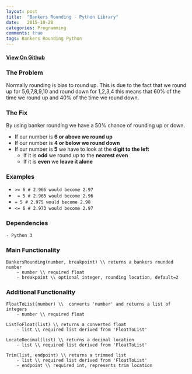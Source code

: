 ```yaml
---
layout: post
title:  "Bankers Rounding - Python Library"
date:   2015-10-28
categories: Programming
comments: true
tags: Bankers Rounding Python
---
```


#### [View On Github](https://github.com/chrisburgin95/Python-Bankers-Rounding)


### The Problem
Normally rounding is bias to round up. This is due to the fact that we
round up for 5,6,7,8,9,10 and round down for 1,2,3,4 this means that 60% of
the time we round up and 40% of the time we round down.

### The Fix
By using banker rounding we have a 50% chance of rounding up or down.
- If our number is **6 or above we round up**
- If our number is **4 or below we round down**
- If our number is **5** we have to look at the **digit to the left**
    - If it is **odd** we round up to the **nearest even**
    - If it is **even** we **leave it alone**

### Examples
- ```>= 6 # 2.966 would become 2.97```
- ``` = 5 # 2.965 would become 2.96```
- ``` = 5 # 2.975 would become 2.98 ```
- ``` <= 6 # 2.973 would become 2.97 ```




### Dependencies
    - Python 3

### Main Functionality

    BankersRounding(number, breakpoint) \\ returns a bankers rounded number
        - number \\ required float
        - breakpoint \\ optional integer, rounding location, default=2



### Additional Functionality
    FloatToList(number) \\  converts 'number' and returns a list of integers
        - number \\ required float

    ListToFloat(list) \\ returns a converted float
        - list \\ required list derived from 'FloatToList'

    LocateDecimal(list) \\ returns a decimal location
        - list \\ required list derived from 'FloatToList'

    Trim(list, endpoint) \\ returns a trimmed list
        - list \\ required list derived from 'FloatToList'
        - endpoint \\ required int, represents trim location
